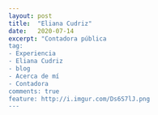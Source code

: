 ```yaml
---
layout: post
title:  "Eliana Cudriz"
date:   2020-07-14
excerpt: "Contadora pública
tag:
- Experiencia
- Eliana Cudriz
- blog
- Acerca de mí
- Contadora
comments: true
feature: http://i.imgur.com/Ds6S7lJ.png
---
```

